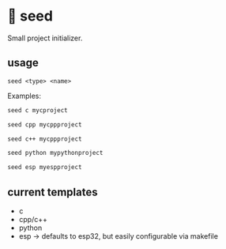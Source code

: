 # 🪏 seed
Small project initializer.

## usage

`seed <type> <name>`


Examples:

```bash
seed c mycproject
```

```bash
seed cpp mycppproject
```

```bash
seed c++ mycppproject
```

```bash
seed python mypythonproject
```

```bash
seed esp myespproject
```

## current templates
- c
- cpp/c++
- python
- esp -> defaults to esp32, but easily configurable via makefile
